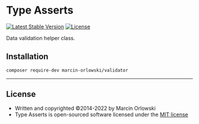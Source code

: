 # Type Asserts #

[![Latest Stable Version](https://poser.pugx.org/marcin-orlowski/phpunit-extra-asserts/v/stable)](https://packagist.org/packages/marcin-orlowski/type-asserts)
[![License](https://poser.pugx.org/marcin-orlowski/phpunit-extra-asserts/license)](https://packagist.org/packages/marcin-orlowski/type-asserts)

Data validation helper class.

## Installation ##

```bash
composer require-dev marcin-orlowski/validator
```

----

## License ##

* Written and copyrighted &copy;2014-2022 by Marcin Orlowski
* Type Asserts is open-sourced software licensed under
  the [MIT license](http://opensource.org/licenses/MIT)

